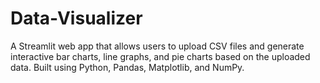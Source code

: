 # Data-Visualizer
A Streamlit web app that allows users to upload CSV files and generate interactive bar charts, line graphs, and pie charts based on the uploaded data. Built using Python, Pandas, Matplotlib, and NumPy.
